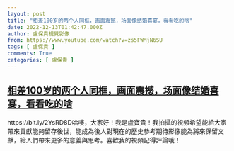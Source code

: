 ```yaml
---
layout: post
title: "相差100岁的两个人同框，画面震撼，场面像结婚喜宴，看看吃的啥"
date: 2022-12-13T01:42:47.000Z
author: 盧保貴視覺影像
from: https://www.youtube.com/watch?v=zs5FWMjN6SU
tags: [ 盧保貴 ]
comments: True
categories: [ 盧保貴 ]
---
```

<!--1670895767000-->
[相差100岁的两个人同框，画面震撼，场面像结婚喜宴，看看吃的啥](https://www.youtube.com/watch?v=zs5FWMjN6SU)
------

<div>
https://bit.ly/2YsRD8D哈嘍，大家好！我是盧寶貴！我拍攝的視頻希望能給大家帶來貢獻能夠留存後世，能成為後人對現在的歷史參考期待影像能為將來保留文獻，給人們帶來更多的意義與思考。喜歡我的視頻記得評論哦！
</div>

